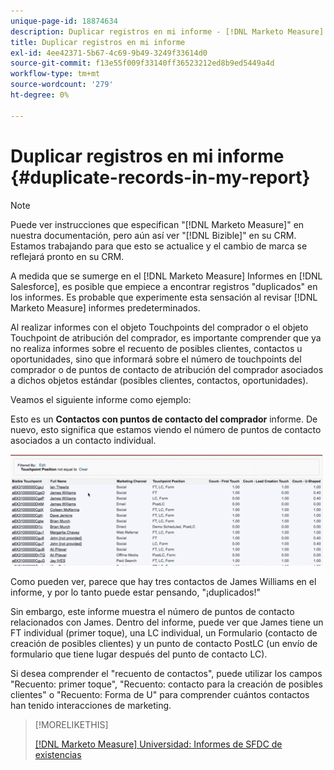 ```yaml
---
unique-page-id: 18874634
description: Duplicar registros en mi informe - [!DNL Marketo Measure] - Documentación del producto
title: Duplicar registros en mi informe
exl-id: 4ee42371-5b67-4c69-9b49-3249f33614d0
source-git-commit: f13e55f009f33140ff36523212ed8b9ed5449a4d
workflow-type: tm+mt
source-wordcount: '279'
ht-degree: 0%

---
```


# Duplicar registros en mi informe {#duplicate-records-in-my-report}

>[!NOTE]
>
>Puede ver instrucciones que especifican &quot;[!DNL Marketo Measure]&quot; en nuestra documentación, pero aún así ver &quot;[!DNL Bizible]&quot; en su CRM. Estamos trabajando para que esto se actualice y el cambio de marca se reflejará pronto en su CRM.

A medida que se sumerge en el [!DNL Marketo Measure] Informes en [!DNL Salesforce], es posible que empiece a encontrar registros &quot;duplicados&quot; en los informes. Es probable que experimente esta sensación al revisar [!DNL Marketo Measure] informes predeterminados.

Al realizar informes con el objeto Touchpoints del comprador o el objeto Touchpoint de atribución del comprador, es importante comprender que ya no realiza informes sobre el recuento de posibles clientes, contactos u oportunidades, sino que informará sobre el número de touchpoints del comprador o de puntos de contacto de atribución del comprador asociados a dichos objetos estándar (posibles clientes, contactos, oportunidades).

Veamos el siguiente informe como ejemplo:

Esto es un **Contactos con puntos de contacto del comprador** informe. De nuevo, esto significa que estamos viendo el número de puntos de contacto asociados a un contacto individual.

![](assets/1.gif)

Como pueden ver, parece que hay tres contactos de James Williams en el informe, y por lo tanto puede estar pensando, &quot;¡duplicados!&quot;

Sin embargo, este informe muestra el número de puntos de contacto relacionados con James. Dentro del informe, puede ver que James tiene un FT individual (primer toque), una LC individual, un Formulario (contacto de creación de posibles clientes) y un punto de contacto PostLC (un envío de formulario que tiene lugar después del punto de contacto LC).

Si desea comprender el &quot;recuento de contactos&quot;, puede utilizar los campos &quot;Recuento: primer toque&quot;, &quot;Recuento: contacto para la creación de posibles clientes&quot; o &quot;Recuento: Forma de U&quot; para comprender cuántos contactos han tenido interacciones de marketing.

>[!MORELIKETHIS]
>
>[[!DNL Marketo Measure] Universidad: Informes de SFDC de existencias](https://universityonline.marketo.com/courses/bizible-fundamentals-bizible-102/#/page/5c5cb68dfb384d0c9fb96cc4)
